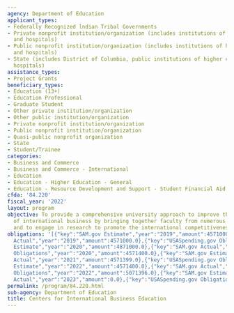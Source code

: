 ```yaml
---
agency: Department of Education
applicant_types:
- Federally Recognized lndian Tribal Governments
- Private nonprofit institution/organization (includes institutions of higher education
  and hospitals)
- Public nonprofit institution/organization (includes institutions of higher education
  and hospitals)
- State (includes District of Columbia, public institutions of higher education and
  hospitals)
assistance_types:
- Project Grants
beneficiary_types:
- Education (13+)
- Education Professional
- Graduate Student
- Other private institution/organization
- Other public institution/organization
- Private nonprofit institution/organization
- Public nonprofit institution/organization
- Quasi-public nonprofit organization
- State
- Student/Trainee
categories:
- Business and Commerce
- Business and Commerce - International
- Education
- Education - Higher Education - General
- Education - Resource Development and Support - Student Financial Aid
cfda: '84.220'
fiscal_year: '2022'
layout: program
objective: To provide a comprehensive university approach to improve the teaching
  of international business by bringing together faculty from numerous disciplines
  and to engage in research to promote the international competitiveness of U.S. business.
obligations: '[{"key":"SAM.gov Estimate","year":"2019","amount":4571000.0},{"key":"SAM.gov
  Actual","year":"2019","amount":4571000.0},{"key":"USASpending.gov Obligations","year":"2019","amount":4571400.0},{"key":"SAM.gov
  Estimate","year":"2020","amount":4871000.0},{"key":"SAM.gov Actual","year":"2020","amount":4571400.0},{"key":"USASpending.gov
  Obligations","year":"2020","amount":4571400.0},{"key":"SAM.gov Estimate","year":"2021","amount":4571400.0},{"key":"SAM.gov
  Actual","year":"2021","amount":4571399.0},{"key":"USASpending.gov Obligations","year":"2021","amount":4475577.07},{"key":"SAM.gov
  Estimate","year":"2022","amount":4571400.0},{"key":"SAM.gov Actual","year":"2022","amount":5071396.0},{"key":"USASpending.gov
  Obligations","year":"2022","amount":5071396.0},{"key":"SAM.gov Estimate","year":"2023","amount":5071396.0},{"key":"SAM.gov
  Actual","year":"2023","amount":0.0},{"key":"USASpending.gov Obligations","year":"2023","amount":5071396.0}]'
permalink: /program/84.220.html
sub-agency: Department of Education
title: Centers for International Business Education
---
```

